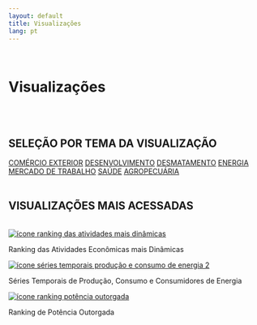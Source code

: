 ```yaml
---
layout: default
title: Visualizações
lang: pt
---
```


<link rel="stylesheet" href="style.css">

<br>

<h1 class="title-about">Visualizações</h1>

<br>
<br>

<div style="max-width:600px; margin:0 auto;">
  <h2 class="selecao_por_tema">SELEÇÃO POR TEMA DA VISUALIZAÇÃO</h2>
    <div class="botoes-container">
      <a href="{{ site.baseurl }}/pt/viz/comercio-exterior" class="botao">COMÉRCIO EXTERIOR</a>
      <a href="{{ site.baseurl }}/pt/viz/desenvolvimento" class="botao">DESENVOLVIMENTO</a>
      <a href="{{ site.baseurl }}/pt/viz/desmatamento" class="botao">DESMATAMENTO</a>
      <a href="{{ site.baseurl }}/pt/viz/energia" class="botao">ENERGIA</a>
      <a href="{{ site.baseurl }}/pt/viz/mercado-de-trabalho" class="botao">MERCADO DE TRABALHO</a>
      <a href="{{ site.baseurl }}/pt/viz/saude" class="botao">SAÚDE</a>
      <a href="{{ site.baseurl }}/pt/viz/agropecuaria" class="botao">AGROPECUÁRIA</a>
    </div>
</div>

  <br>


   <h2 class="selecao_por_tema">VISUALIZAÇÕES MAIS ACESSADAS</h2>
<br>

  <div class="imagens-container">
   <div class="icone-bloco">
    <a href="{{ site.baseurl }}/pt/viz/ranking-atividades-economicas-mais-dinamicas" target="_blank" rel="noopener noreferrer">
      <img src="{{ site.baseurl }}/assets/img/icon_rk_atividades_dinamicas.png" alt="ícone ranking das atividades mais dinâmicas">
    </a><br>
    <p>Ranking das Atividades Econômicas mais Dinâmicas</p>
   </div>
   <div class="icone-bloco">
    <a href="{{ site.baseurl }}/pt/viz/series-temporais-da-producao-consumo-e-consumidores-de-energia" target="_blank" rel="noopener noreferrer">
      <img src="{{ site.baseurl }}/assets/img/icon_ts_prod_con.jpg" alt="ícone séries temporais produção e consumo de energia 2">
    </a><br>
    <p>Séries Temporais de Produção, Consumo e Consumidores de Energia</p>
   </div>
   <div class="icone-bloco">
    <a href="{{ site.baseurl }}/pt/viz/ranking-da-potencia-outorgada-dos-estados-da-amazonia-legal" target="_blank" rel="noopener noreferrer">
      <img src="{{ site.baseurl }}/assets/img/icon_pot_outorgada.jpg" alt="ícone ranking potência outorgada">
    </a><br>
    <p>Ranking de Potência Outorgada</p>
   </div>
  </div>

<br>
<br>
<br>
<br>
